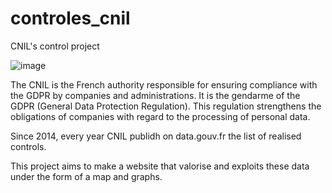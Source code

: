 # controles_cnil
CNIL's control project 

![image](https://github.com/elyasmlm/controles_cnil/assets/144436695/0421b7cb-5e92-4f08-8ea9-efb94403df8d)

The CNIL is the French authority responsible for ensuring compliance with the GDPR by companies and administrations. It is the gendarme of the GDPR (General Data Protection Regulation). This regulation strengthens the obligations of companies with regard to the processing of personal data.

Since 2014, every year CNIL publidh on data.gouv.fr the list of realised controls.

This project aims to make a website that valorise and exploits these data under the form of a map and graphs.
